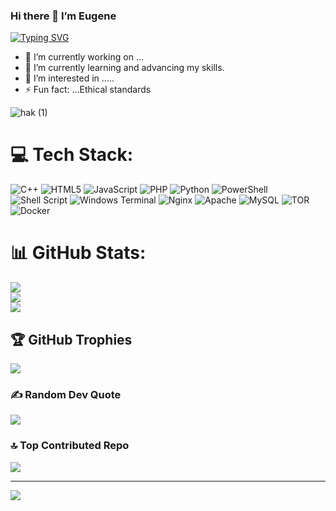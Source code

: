 ### Hi there 👋  I’m Eugene
[![Typing SVG](https://readme-typing-svg.demolab.com?font=Fira+Code&pause=1000&width=435&lines=I'm+a+cyber+security+researcher)](https://git.io/typing-svg)

- 🔭 I’m currently working on ...
- 🌱 I’m currently learning and advancing my skills.
- 👯 I’m interested in .....
- ⚡ Fun fact: ...Ethical standards

![hak (1)](https://github.com/user-attachments/assets/e447be1d-52c8-47cd-b0d0-ed33d9c47409)



# 💻 Tech Stack:
![C++](https://img.shields.io/badge/c++-%2300599C.svg?style=for-the-badge&logo=c%2B%2B&logoColor=white) ![HTML5](https://img.shields.io/badge/html5-%23E34F26.svg?style=for-the-badge&logo=html5&logoColor=white) ![JavaScript](https://img.shields.io/badge/javascript-%23323330.svg?style=for-the-badge&logo=javascript&logoColor=%23F7DF1E) ![PHP](https://img.shields.io/badge/php-%23777BB4.svg?style=for-the-badge&logo=php&logoColor=white) ![Python](https://img.shields.io/badge/python-3670A0?style=for-the-badge&logo=python&logoColor=ffdd54) ![PowerShell](https://img.shields.io/badge/PowerShell-%235391FE.svg?style=for-the-badge&logo=powershell&logoColor=white) ![Shell Script](https://img.shields.io/badge/shell_script-%23121011.svg?style=for-the-badge&logo=gnu-bash&logoColor=white) ![Windows Terminal](https://img.shields.io/badge/Windows%20Terminal-%234D4D4D.svg?style=for-the-badge&logo=windows-terminal&logoColor=white) ![Nginx](https://img.shields.io/badge/nginx-%23009639.svg?style=for-the-badge&logo=nginx&logoColor=white) ![Apache](https://img.shields.io/badge/apache-%23D42029.svg?style=for-the-badge&logo=apache&logoColor=white) ![MySQL](https://img.shields.io/badge/mysql-4479A1.svg?style=for-the-badge&logo=mysql&logoColor=white) ![TOR](https://img.shields.io/badge/tor-%237E4798.svg?style=for-the-badge&logo=tor-project&logoColor=white) ![Docker](https://img.shields.io/badge/docker-%230db7ed.svg?style=for-the-badge&logo=docker&logoColor=white)
# 📊 GitHub Stats:
![](https://github-readme-stats.vercel.app/api?username=EuginKigen&theme=dark&hide_border=false&include_all_commits=false&count_private=false)<br/>
![](https://github-readme-streak-stats.herokuapp.com/?user=EuginKigen&theme=dark&hide_border=false)<br/>
![](https://github-readme-stats.vercel.app/api/top-langs/?username=EuginKigen&theme=dark&hide_border=false&include_all_commits=false&count_private=false&layout=compact)

## 🏆 GitHub Trophies
![](https://github-profile-trophy.vercel.app/?username=EuginKigen&theme=radical&no-frame=false&no-bg=true&margin-w=4)

### ✍️ Random Dev Quote
![](https://quotes-github-readme.vercel.app/api?type=horizontal&theme=radical)

### 🔝 Top Contributed Repo
![](https://github-contributor-stats.vercel.app/api?username=EuginKigen&limit=5&theme=dark&combine_all_yearly_contributions=true)

---
[![](https://visitcount.itsvg.in/api?id=EuginKigen&icon=0&color=0)](https://visitcount.itsvg.in)

<!-- Proudly created with GPRM ( https://gprm.itsvg.in ) -->


